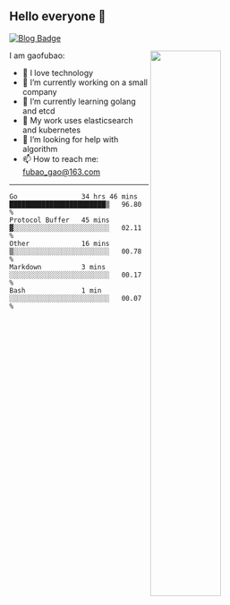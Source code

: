 ## Hello everyone 👋

[![Blog Badge](https://img.shields.io/badge/blog-60k+%20pageview-brightgreen)](https://www.jianshu.com/u/d777ec56a358)

<img align="right" width="50%" src="https://github-readme-stats.vercel.app/api?username=gaofubao&theme=dark">

I am gaofubao:

- 🔭 I love technology
- 🌱 I’m currently working on a small company
- 👯 I’m currently learning golang and etcd
- 💬 My work uses elasticsearch and kubernetes
- 🤔 I’m looking for help with algorithm
- 📫 How to reach me: fubao_gao@163.com

---


<!--START_SECTION:waka-->
```text
Go                34 hrs 46 mins  ████████████████████████▒   96.80 % 
Protocol Buffer   45 mins         ▓░░░░░░░░░░░░░░░░░░░░░░░░   02.11 % 
Other             16 mins         ▒░░░░░░░░░░░░░░░░░░░░░░░░   00.78 % 
Markdown          3 mins          ░░░░░░░░░░░░░░░░░░░░░░░░░   00.17 % 
Bash              1 min           ░░░░░░░░░░░░░░░░░░░░░░░░░   00.07 % 
```
<!--END_SECTION:waka-->
